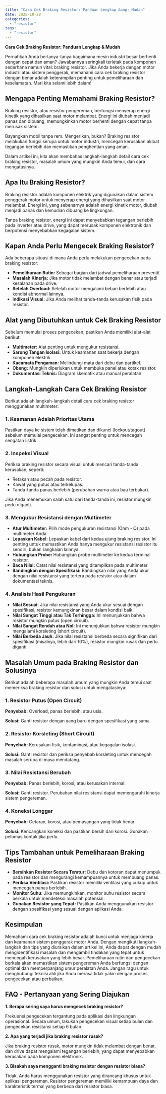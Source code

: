 ```yaml
---
title: "Cara Cek Braking Resistor: Panduan Lengkap &amp; Mudah"
date: 2025-10-28
categories: 
  - "resistor"
tags: 
  - "resistor"
---
```


**Cara Cek Braking Resistor: Panduan Lengkap & Mudah**

Pernahkah Anda bertanya-tanya bagaimana mesin industri besar berhenti dengan cepat dan aman? Jawabannya seringkali terletak pada komponen sederhana namun vital: braking resistor. Jika Anda bekerja dengan motor industri atau sistem penggerak, memahami cara cek braking resistor dengan benar adalah keterampilan penting untuk pemeliharaan dan keselamatan. Mari kita selami lebih dalam!

## Mengapa Penting Memahami Braking Resistor?

Braking resistor, atau resistor pengereman, berfungsi menyerap energi kinetik yang dihasilkan saat motor melambat. Energi ini diubah menjadi panas dan dibuang, memungkinkan motor berhenti dengan cepat tanpa merusak sistem.

Bayangkan mobil tanpa rem. Mengerikan, bukan? Braking resistor melakukan fungsi serupa untuk motor industri, mencegah kerusakan akibat tegangan berlebih dan memastikan penghentian yang aman.

Dalam artikel ini, kita akan membahas langkah-langkah detail cara cek braking resistor, masalah umum yang mungkin Anda temui, dan cara mengatasinya.

## Apa Itu Braking Resistor?

Braking resistor adalah komponen elektrik yang digunakan dalam sistem penggerak motor untuk menyerap energi yang dihasilkan saat motor melambat. Energi ini, yang sebenarnya adalah energi kinetik motor, diubah menjadi panas dan kemudian dibuang ke lingkungan.

Tanpa braking resistor, energi ini dapat menyebabkan tegangan berlebih pada inverter atau drive, yang dapat merusak komponen elektronik dan berpotensi menyebabkan kegagalan sistem.

## Kapan Anda Perlu Mengecek Braking Resistor?

Ada beberapa situasi di mana Anda perlu melakukan pengecekan pada braking resistor:

- **Pemeliharaan Rutin:** Sebagai bagian dari jadwal pemeliharaan preventif.
- **Masalah Kinerja:** Jika motor tidak melambat dengan benar atau terjadi kesalahan pada drive.
- **Setelah Overload:** Setelah motor mengalami beban berlebih atau kondisi abnormal lainnya.
- **Indikasi Visual:** Jika Anda melihat tanda-tanda kerusakan fisik pada resistor.

## Alat yang Dibutuhkan untuk Cek Braking Resistor

Sebelum memulai proses pengecekan, pastikan Anda memiliki alat-alat berikut:

- **Multimeter:** Alat penting untuk mengukur resistansi.
- **Sarung Tangan Isolasi:** Untuk keamanan saat bekerja dengan komponen elektrik.
- **Kacamata Pengaman:** Melindungi mata dari debu dan partikel.
- **Obeng:** Mungkin diperlukan untuk membuka panel atau kotak resistor.
- **Dokumentasi Teknis:** Diagram skematik atau manual peralatan.

## Langkah-Langkah Cara Cek Braking Resistor

Berikut adalah langkah-langkah detail cara cek braking resistor menggunakan multimeter:

### 1\. Keamanan Adalah Prioritas Utama

Pastikan daya ke sistem telah dimatikan dan dikunci (lockout/tagout) sebelum memulai pengecekan. Ini sangat penting untuk mencegah sengatan listrik.

### 2\. Inspeksi Visual

Periksa braking resistor secara visual untuk mencari tanda-tanda kerusakan, seperti:

- Retakan atau pecah pada resistor.
- Kawat yang putus atau terkelupas.
- Tanda-tanda panas berlebih (perubahan warna atau bau terbakar).

Jika Anda menemukan salah satu dari tanda-tanda ini, resistor mungkin perlu diganti.

### 3\. Mengukur Resistansi dengan Multimeter

- **Atur Multimeter:** Pilih mode pengukuran resistansi (Ohm - Ω) pada multimeter Anda.
- **Lepaskan Kabel:** Lepaskan kabel dari kedua ujung braking resistor. Ini penting untuk memastikan Anda hanya mengukur resistansi resistor itu sendiri, bukan rangkaian lainnya.
- **Hubungkan Probe:** Hubungkan probe multimeter ke kedua terminal resistor.
- **Baca Nilai:** Catat nilai resistansi yang ditampilkan pada multimeter.
- **Bandingkan dengan Spesifikasi:** Bandingkan nilai yang Anda ukur dengan nilai resistansi yang tertera pada resistor atau dalam dokumentasi teknis.

### 4\. Analisis Hasil Pengukuran

- **Nilai Sesuai:** Jika nilai resistansi yang Anda ukur sesuai dengan spesifikasi, resistor kemungkinan besar dalam kondisi baik.
- **Nilai Sangat Tinggi atau Tak Terhingga:** Ini menunjukkan bahwa resistor mungkin putus (open circuit).
- **Nilai Sangat Rendah atau Nol:** Ini menunjukkan bahwa resistor mungkin mengalami korsleting (short circuit).
- **Nilai Berbeda Jauh:** Jika nilai resistansi berbeda secara signifikan dari spesifikasi (misalnya, lebih dari 10%), resistor mungkin rusak dan perlu diganti.

## Masalah Umum pada Braking Resistor dan Solusinya

Berikut adalah beberapa masalah umum yang mungkin Anda temui saat memeriksa braking resistor dan solusi untuk mengatasinya:

### 1\. Resistor Putus (Open Circuit)

**Penyebab:** Overload, panas berlebih, atau usia.

**Solusi:** Ganti resistor dengan yang baru dengan spesifikasi yang sama.

### 2\. Resistor Korsleting (Short Circuit)

**Penyebab:** Kerusakan fisik, kontaminasi, atau kegagalan isolasi.

**Solusi:** Ganti resistor dan periksa penyebab korsleting untuk mencegah masalah serupa di masa mendatang.

### 3\. Nilai Resistansi Berubah

**Penyebab:** Panas berlebih, korosi, atau kerusakan internal.

**Solusi:** Ganti resistor. Perubahan nilai resistansi dapat memengaruhi kinerja sistem pengereman.

### 4\. Koneksi Longgar

**Penyebab:** Getaran, korosi, atau pemasangan yang tidak benar.

**Solusi:** Kencangkan koneksi dan pastikan bersih dari korosi. Gunakan pelumas kontak jika perlu.

## Tips Tambahan untuk Pemeliharaan Braking Resistor

- **Bersihkan Resistor Secara Teratur:** Debu dan kotoran dapat menumpuk pada resistor dan mengurangi kemampuannya untuk membuang panas.
- **Periksa Ventilasi:** Pastikan resistor memiliki ventilasi yang cukup untuk mencegah panas berlebih.
- **Monitor Suhu:** Jika memungkinkan, monitor suhu resistor secara berkala untuk mendeteksi masalah potensial.
- **Gunakan Resistor yang Tepat:** Pastikan Anda menggunakan resistor dengan spesifikasi yang sesuai dengan aplikasi Anda.

## Kesimpulan

Memahami cara cek braking resistor adalah kunci untuk menjaga kinerja dan keamanan sistem penggerak motor Anda. Dengan mengikuti langkah-langkah dan tips yang diuraikan dalam artikel ini, Anda dapat dengan mudah mengidentifikasi masalah dan mengambil tindakan yang tepat untuk mencegah kerusakan yang lebih besar. Pemeliharaan rutin dan pengecekan berkala akan memastikan sistem pengereman Anda berfungsi dengan optimal dan memperpanjang umur peralatan Anda. Jangan ragu untuk menghubungi teknisi ahli jika Anda merasa tidak yakin dengan proses pengecekan atau perbaikan.

## FAQ - Pertanyaan yang Sering Diajukan

**1\. Berapa sering saya harus mengecek braking resistor?**

Frekuensi pengecekan tergantung pada aplikasi dan lingkungan operasional. Secara umum, lakukan pengecekan visual setiap bulan dan pengecekan resistansi setiap 6 bulan.

**2\. Apa yang terjadi jika braking resistor rusak?**

Jika braking resistor rusak, motor mungkin tidak melambat dengan benar, dan drive dapat mengalami tegangan berlebih, yang dapat menyebabkan kerusakan pada komponen elektronik.

**3\. Bisakah saya mengganti braking resistor dengan resistor biasa?**

Tidak, Anda harus menggunakan resistor yang dirancang khusus untuk aplikasi pengereman. Resistor pengereman memiliki kemampuan daya dan karakteristik termal yang berbeda dari resistor biasa.
